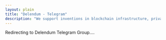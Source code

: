 ```yaml
---
layout: plain
title: "Delendum - Telegram"
description: "We support inventions in blockchain infrastructure, private computing, and zero-knowledge proof applications"
---
```

<div class="text-center text-large text-black">
    Redirecting to Delendum Telegram Group....
</div>
<script>
    setTimeout(function(){
        location.href='https://t.me/+9WAAmCpPRadjOTNh';
    }, 1500);
</script>